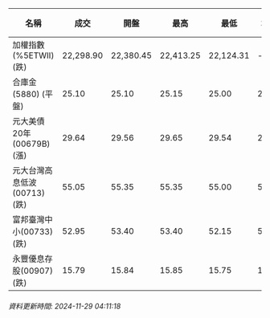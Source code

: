 | 名稱 | 成交 | 開盤 | 最高 | 最低 | 均價 | 成交金額(億) | 昨收 | 漲跌幅 | 漲跌 | 總量 | 昨量 | 振幅 |
| -------- | -------- | -------- | -------- |-------- | -------- | -------- |-------- |-------- |-------- | -------- | -------- |-------- |
|加權指數(%5ETWII) (跌)|22,298.90|22,380.45|22,413.25|22,124.31|-|3,254.13|22,334.78|0.16%|35.88|6,819,521|0|1.29%|
|合庫金(5880) (平盤)|25.10|25.10|25.15|25.00|25.06|2.24|25.10|0.00%|0.00|8,919|9,134|0.60%|
|元大美債20年(00679B) (漲)|29.64|29.56|29.65|29.54|29.61|18.75|29.43|0.71%|0.21|63,333|41,740|0.37%|
|元大台灣高息低波(00713) (跌)|55.05|55.35|55.35|55.00|55.09|7.94|55.35|0.54%|0.30|14,415|7,973|0.63%|
|富邦臺灣中小(00733) (跌)|52.95|53.40|53.40|52.15|52.69|0.651|53.40|0.84%|0.45|1,235|683|2.34%|
|永豐優息存股(00907) (跌)|15.79|15.84|15.85|15.75|15.80|0.342|15.84|0.32%|0.05|2,166|1,997|0.63%|
###### 資料更新時間: 2024-11-29 04:11:18